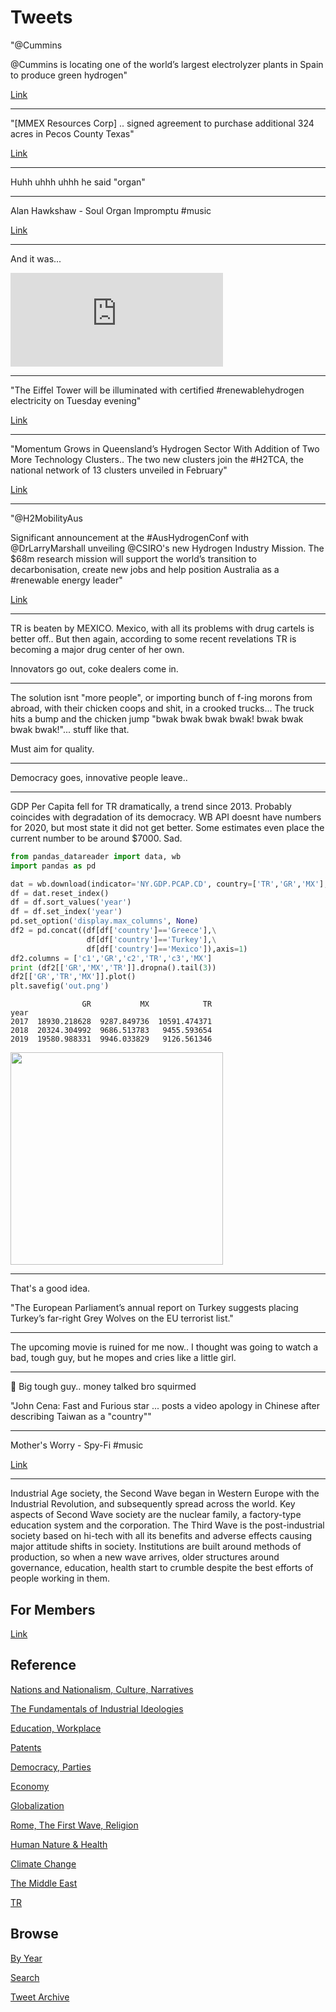# Tweets

"@Cummins

@Cummins is locating one of the world’s largest electrolyzer plants in
Spain to produce green hydrogen"

[Link](https://twitter.com/Cummins/status/1396765441020899331)

---

"[MMEX Resources Corp] .. signed agreement to purchase additional 324
acres in Pecos County Texas"

[Link](https://bit.ly/3hSqPWv)

---

Huhh uhhh uhhh he said "organ"

---

Alan Hawkshaw - Soul Organ Impromptu \#music

[Link](https://youtu.be/qYhsoxFO21Q)

---

And it was...

<iframe width="340"  src="https://www.youtube.com/embed/OmLRwMo8XLQ" title="YouTube video player" frameborder="0" allow="accelerometer; autoplay; clipboard-write; encrypted-media; gyroscope; picture-in-picture" allowfullscreen></iframe>

---

"The Eiffel Tower will be illuminated with certified #renewablehydrogen
electricity on Tuesday evening"

[Link](https://bit.ly/3wwn5Ol)

---

"Momentum Grows in Queensland’s Hydrogen Sector With Addition of Two
More Technology Clusters.. The two new clusters join the #H2TCA, the
national network of 13 clusters unveiled in February"

[Link](https://bit.ly/2ThzRCd)

---

"@H2MobilityAus

Significant announcement at the #AusHydrogenConf with @DrLarryMarshall
unveiling @CSIRO's new Hydrogen Industry Mission. The $68m research
mission will support the world’s transition to decarbonisation, create
new jobs and help position Australia as a #renewable energy leader"

[Link](https://twitter.com/H2MobilityAus/status/1397424107260571648)

---

TR is beaten by MEXICO. Mexico, with all its problems with drug
cartels is better off.. But then again, according to some recent
revelations TR is becoming a major drug center of her own.

Innovators go out, coke dealers come in.

---

The solution isnt "more people", or importing bunch of f-ing morons
from abroad, with their chicken coops and shit, in a crooked trucks...
The truck hits a bump and the chicken jump "bwak bwak bwak bwak! bwak
bwak bwak bwak!"... stuff like that.

Must aim for quality.

---

Democracy goes, innovative people leave.. 

---

GDP Per Capita fell for TR dramatically, a trend since 2013. Probably
coincides with degradation of its democracy. WB API doesnt have
numbers for 2020, but most state it did not get better. Some estimates
even place the current number to be around $7000. Sad.


```python
from pandas_datareader import data, wb
import pandas as pd

dat = wb.download(indicator='NY.GDP.PCAP.CD', country=['TR','GR','MX'], start=2010, end=2020)
df = dat.reset_index()
df = df.sort_values('year')
df = df.set_index('year')
pd.set_option('display.max_columns', None)
df2 = pd.concat((df[df['country']=='Greece'],\
                 df[df['country']=='Turkey'],\
                 df[df['country']=='Mexico']),axis=1)
df2.columns = ['c1','GR','c2','TR','c3','MX']
print (df2[['GR','MX','TR']].dropna().tail(3))
df2[['GR','TR','MX']].plot()
plt.savefig('out.png')
```

```text
                GR           MX            TR
year                                         
2017  18930.218628  9287.849736  10591.474371
2018  20324.304992  9686.513783   9455.593654
2019  19580.988331  9946.033829   9126.561346
```

<img width="340" src="https://pbs.twimg.com/media/E2TzbPCXMAAAKdP?format=png&name=small"/>

---

That's a good idea.

"The European Parliament’s annual report on Turkey suggests placing
Turkey’s far-right Grey Wolves on the EU terrorist list."

---

The upcoming movie is ruined for me now.. I thought was going to watch
a bad, tough guy, but he mopes and cries like a little girl. 

---

🤣 Big tough guy.. money talked bro squirmed

"John Cena: Fast and Furious star ... posts a video apology in Chinese
after describing Taiwan as a "country""

---

Mother's Worry - Spy-Fi \#music

[Link](https://youtu.be/YCHfiNJgj3o)

---

Industrial Age society, the Second Wave began in Western Europe with
the Industrial Revolution, and subsequently spread across the
world. Key aspects of Second Wave society are the nuclear family, a
factory-type education system and the corporation. The Third Wave is
the post-industrial society based on hi-tech with all its benefits and
adverse effects causing major attitude shifts in society. Institutions
are built around methods of production, so when a new wave arrives,
older structures around governance, education, health start to crumble
despite the best efforts of people working in them.

## For Members

[Link](https://thirdwave-members.herokuapp.com)

## Reference

[Nations and Nationalism, Culture, Narratives](/2013/02/nations-and-nationalism.md)

[The Fundamentals of Industrial Ideologies](/2011/04/fundamentals-of-industrial-ideologies.md)

[Education, Workplace](2017/09/education-workplace.md)

[Patents](/2018/09/patents.md)

[Democracy, Parties](/2016/11/democracy.md)

[Economy](/2018/05/economy.md)

[Globalization](/2018/09/globalization.md)

[Rome, The First Wave, Religion](/2017/12/rome.md)

[Human Nature & Health](/2020/07/human-nature.md)

[Climate Change](/2018/12/climate.md)

[The Middle East](/2019/07/middleeast.md)

[TR](../tr)

## Browse

[By Year](years.md)

[Search](search.html)

[Tweet Archive](/tweets/README.md)



